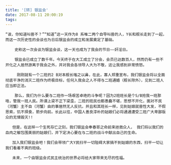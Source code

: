 ```yaml
---
title: '[转] 银监会'
date: 2017-08-11 20:00:19
tags:
---
```

    “诶，你知道叫兽不？”“知道”这一天作为8 系唯二两个自导叫兽的人，Y长和舰长走到了一起，而这一次历史性的会谈也为日后银监会的成立和发展奠定了基础。

        史称这一次会谈为银监会谈，这一天也成为了我会的节日——奸淫日。

        银监会已成立了数千年。今天终于在大工成立了分会，会员已达数百人，然而仍有一些不开化之人居然游离于我会之外，并对我会各领导人大为不敬，这让我感到非常愤怒。

         刚刚就有一个二班的2 B对本舰长嗤之以鼻，在此，寡人郑重宣布，我们银监会将以全面彻底干净的消灭二班作为终极目标，任何入我会之人不得与二班通婚（舰长除外），见到二班人应当即正法。

        那么，我们为什么要与二班作一场艰苦卓绝的斗争呢？因为2班班长是个S/B抢我一班那啥，管我一班人民。所谓上梁不正下梁歪，二班的班民也都愚蠢不堪，思想不开化，面对不民（河蟹）主不自（河蟹）由的事居然无人反抗，并且和其班长一样，见到姑娘就兽性大发，不假思索，饥不择食，箭步向前。长此以往，中国人善良淳朴的姑娘们必将通通遭受二班广大卑鄙版众的无情毁灭!!

       但是，在这样一个生死存亡之刻，我们银监会奉春哥之命前来拯救众人， 我们将以我们的血肉之躯包围美丽的姑娘们，并下定决心要在与二班的战斗中献出自己的生命。

       加入我们银监会吧！我们会带领广大Y民扫平一切阻碍大家搞不到姑娘的东西，扫平一切让我们看着不爽的班级。

       未来，一个由银监会式民主统治的世界必将给大家带来无尽的性福。